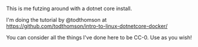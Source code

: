 This is me futzing around with a dotnet core install.

I'm doing the tutorial by @todthomson at https://github.com/todthomson/intro-to-linux-dotnetcore-docker/

You can consider all the things I've done here to be CC-0. Use as you wish!
